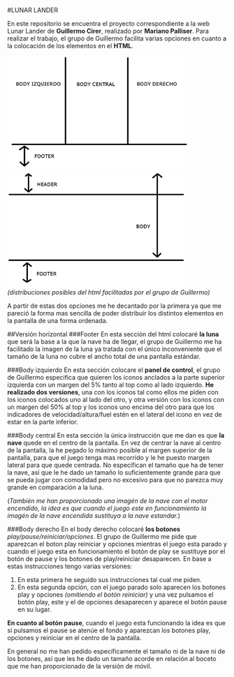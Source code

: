 #LUNAR LANDER


En este repositorio se encuentra el proyecto correspondiente a la web Lunar Lander de __Guillermo Cirer__, realizado por __Mariano Palliser__.
Para realizar el trabajo, el grupo de Guillermo facilita varias opciones en cuanto a la colocación de los elementos en el __HTML__.

![alt tag](https://github.com/mpalliser/LLM-Class/blob/Lunar-Lander/LunarLander/img/imgmd/fondo1.png)
![alt tag](https://github.com/mpalliser/LLM-Class/blob/Lunar-Lander/LunarLander/img/imgmd/fondo2.png)
_(distribuciones posibles del html facilitadas por el grupo de Guillermo)_

A partir de estas dos opciones me he decantado por la primera ya que me pareció la forma mas sencilla de poder distribuir los distintos elementos en la pantalla de una forma ordenada.

##Versión horizontal
###Footer
En esta sección del html colocaré __la luna__ que será la base a la que la nave ha de llegar, el grupo de Guillermo me ha facilitado la imagen de la luna ya tratada con el único inconveniente que el tamaño de la luna no cubre el ancho total de una pantalla estándar.

###Body izquierdo
En esta sección colocare el __panel de control__, el grupo de Guillermo especifica que quieren los iconos anclados a la parte superior izquierda con un margen del 5% tanto al top como al lado izquierdo. __He realizado dos versiones__, una con los iconos tal como ellos me piden con los iconos colocados uno al lado del otro, y otra versión con los iconos con un margen del 50% al top y los iconos uno encima del otro para que los indicadores de velocidad/altura/fuel estén en el lateral del icono en vez de estar en la parte inferior.

###Body central
En esta sección la única instrucción que me dan es que __la nave__ quede en el centro de la pantalla. En vez de centrar la nave al centro de la pantalla, la he pegado lo máximo posible al margen superior de la pantalla, para que el juego tenga mas recorrido y le he puesto margen lateral para que quede centrada. No especifican el tamaño que ha de tener la nave, así que le he dado un tamaño lo suficientemente grande para que se pueda jugar con comodidad pero no excesivo para que no parezca muy grande en comparación a la luna.

(_También me han proporcionado una imagén de la nave con el motor encendido, la idea es que cuando el juego este en funcionamiento la imagén de la nave encendida sustituya a la nave estandar._)

###Body derecho
En el body derecho colocaré __los botones__ _play/pause/reiniciar/opciones_. El grupo de Guillermo me pide que aparezcan el boton play reiniciar y opciones mientras el juego esta parado y cuando el juego esta en funcionamiento el botón de play se sustituye por el botón de pause y los botones de play/reiniciar desaparecen. En base a estas instrucciones tengo varias versiones:
1. En esta primera he seguido sus instrucciones tal cual me piden.
2. En esta segunda opción, con el juego parado solo aparecen los botones play y opciones _(omitiendo el botón reiniciar)_ y una vez pulsamos el botón play, este y el de opciones desaparecen y aparece el botón pause en su lugar.

__En cuanto al botón pause__, cuando el juego esta funcionando la idea es que si pulsamos el pause se atenúe el fondo y aparezcan los botones play, opciones y reiniciar en el centro de la pantalla.


En general no me han pedido específicamente el tamaño ni de la nave ni de los botones, así que les he dado un tamaño acorde en relación al boceto que me han proporcionado de la versión de móvil.
